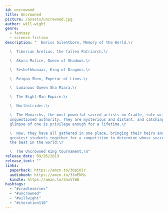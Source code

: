 ```yaml
---
id: uncrowned
title: Uncrowned
picture: /assets/uncrowned.jpg
author: will-wight
genre:
  - fantasy
  - science-fiction
description: "  Emriss Silentborn, Memory of the World.\r

  \  Tiberian Arelius, the fallen Patriarch.\r

  \  Akura Malice, Queen of Shadows.\r

  \  Seshethkunaaz, King of Dragons.\r

  \  Reigan Shen, Emperor of Lions.\r

  \  Luminous Queen Sha Miara.\r

  \  The Eight-Man Empire.\r

  \  Northstrider.\r

  \  The Monarchs, the most powerful sacred artists on Cradle, rule with
  unquestioned authority. They are mysterious and distant, and catching a
  glimpse of one is privilege enough for a lifetime.\r

  \  Now, they have all gathered in one place, bringing their heirs and
  greatest students together for a competition to determine whose successor is
  the best in the world:\r

  \  The Uncrowned King tournament.\n"
release_date: 09/26/2019
release_text: ""
links:
  paperback: https://amzn.to/30piOir
  audiobook: https://amzn.to/3lmEkMs
  kindle: https://amzn.to/3nxVlW8
hashtags:
  - "#cradleseries"
  - "#uncrowned"
  - "#willwight"
  - "#iteration110"
---
```


